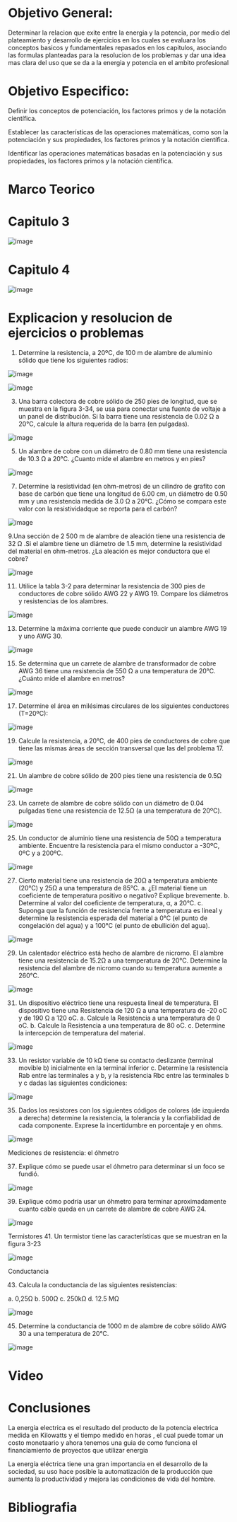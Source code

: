 
# Objetivo General:

Determinar la relacion que exite entre la energia y la potencia, por medio del plateamiento y desarrollo de ejercicios en los cuales se evaluara los conceptos basicos y fundamentales repasados en los capitulos, asociando las formulas planteadas para la resolucion de los problemas y dar una idea mas clara del uso que se da a la energia y potencia en el ambito profesional


# Objetivo Especifico:

Definir los conceptos de potenciación, los factores primos y de la notación científica.

Establecer las características de las operaciones matemáticas, como son la potenciación y sus propiedades, los factores primos y la notación científica.

Identificar las operaciones matemáticas basadas en la potenciación y sus propiedades, los factores primos y la notación científica.

# Marco Teorico

# Capitulo 3
![image](https://user-images.githubusercontent.com/84412132/121613423-08301600-ca22-11eb-9a5c-7a9131ef8ef9.png)


# Capitulo 4 


![image](https://user-images.githubusercontent.com/84587118/121612900-fc901f80-ca20-11eb-8d30-8c45945ee92b.png)


#  Explicacion y resolucion de ejercicios o problemas

1. Determine la resistencia, a 20ºC, de 100 m de alambre de aluminio sólido que tiene los siguientes radios:

![image](https://user-images.githubusercontent.com/84412132/121613963-47129b80-ca23-11eb-818b-da3964a3ac9f.png)

![image](https://user-images.githubusercontent.com/84412132/121616448-8e4f5b00-ca28-11eb-8811-66bdb70e0986.png)


3. Una barra colectora de cobre sólido de 250 pies de longitud, que se muestra en la figura 3-34, se usa para conectar una fuente de voltaje a un panel de distribución.
Si la barra tiene una resistencia de 0.02 Ω a 20°C, calcule la altura requerida de la barra (en pulgadas).

![image](https://user-images.githubusercontent.com/84412132/121614426-42021c00-ca24-11eb-970c-bcae578947a9.png)

5. Un alambre de cobre con un diámetro de 0.80 mm tiene una resistencia de 10.3 Ω a 20°C. ¿Cuanto mide el alambre en metros y en pies?

![image](https://user-images.githubusercontent.com/84412132/121614490-6827bc00-ca24-11eb-94ae-35eacfb06ce1.png)


7. Determine la resistividad (en ohm-metros) de un cilindro de grafito con base de carbón que tiene una longitud de 6.00 cm, un diámetro de 0.50 mm y una
resistencia medida de 3.0 Ω a 20°C. ¿Cómo se compara este valor con la resistividadque se reporta para el carbón?

![image](https://user-images.githubusercontent.com/84412132/121614540-82fa3080-ca24-11eb-9146-61ee2861020a.png)

9.Una sección de 2 500 m de alambre de aleación tiene una resistencia de 32 Ω .Si el alambre tiene un diámetro de 1.5 mm, determine la resistividad del material
en ohm-metros. ¿La aleación es mejor conductora que el cobre?

![image](https://user-images.githubusercontent.com/84412132/121614769-06b41d00-ca25-11eb-8b4b-71daf5a0024a.png)


11. Utilice la tabla 3-2 para determinar la resistencia de 300 pies de conductores de cobre sólido AWG 22 y AWG 19. Compare los diámetros y resistencias de los alambres.

![image](https://user-images.githubusercontent.com/84412132/121614875-48dd5e80-ca25-11eb-9fc0-3707d9fd3fdd.png)

13. Determine la máxima corriente que puede conducir un alambre AWG 19 y uno AWG 30.

![image](https://user-images.githubusercontent.com/84412132/121614938-690d1d80-ca25-11eb-88a4-0f780739937a.png)

15. Se determina que un carrete de alambre de transformador de cobre AWG 36 tiene una resistencia de 550 Ω a una temperatura de 20°C. ¿Cuánto mide el alambre en metros?

![image](https://user-images.githubusercontent.com/84412132/121614992-804c0b00-ca25-11eb-8111-56e90ba962c7.png)


17. Determine el área en milésimas circulares de los siguientes conductores (T=20ºC):

![image](https://user-images.githubusercontent.com/84412132/121615289-20a22f80-ca26-11eb-8161-8e69e57e986a.png)

19. Calcule la resistencia, a 20°C, de 400 pies de conductores de cobre que tiene las mismas áreas de sección transversal que las del problema 17.

![image](https://user-images.githubusercontent.com/84412132/121615350-47606600-ca26-11eb-981c-7f4352b588b1.png)

21. Un alambre de cobre sólido de 200 pies tiene una resistencia de 0.5Ω

![image](https://user-images.githubusercontent.com/84412132/121615407-6ced6f80-ca26-11eb-8867-4945d419b774.png)

23. Un carrete de alambre de cobre sólido con un diámetro de 0.04 pulgadas tiene una resistencia de 12.5Ω (a una temperatura de 20ºC).

![image](https://user-images.githubusercontent.com/84412132/121615467-93aba600-ca26-11eb-9913-4e03dc6e797c.png)


25. Un conductor de aluminio tiene una resistencia de 50Ω a temperatura ambiente. Encuentre la resistencia para el mismo conductor a -30ºC, 0ºC y a 200ºC.

![image](https://user-images.githubusercontent.com/84412132/121615506-af16b100-ca26-11eb-98fe-e799a3e7dab1.png)


27. Cierto material tiene una resistencia de 20Ω a temperatura ambiente (20°C) y 25Ω a una temperatura de 85°C. 
a. ¿El material tiene un coeficiente de temperatura positivo o negativo? Explique brevemente. 
b. Determine al valor del coeficiente de temperatura, α, a 20°C. 
c. Suponga que la función de resistencia frente a temperatura es lineal y determine la resistencia esperada del material a 0°C (el punto de congelación del agua) y a 100°C (el punto de ebullición del agua).


![image](https://user-images.githubusercontent.com/84412132/121615558-ca81bc00-ca26-11eb-96b0-1aa904d98c9b.png)


29. Un calentador eléctrico está hecho de alambre de nicromo. El alambre tiene una resistencia de 15.2Ω a una temperatura de 20°C. Determine la resistencia del alambre de nicromo cuando su temperatura aumente a 260°C.

![image](https://user-images.githubusercontent.com/84412132/121615594-e1281300-ca26-11eb-9fe8-b755b8333566.png)


31. Un dispositivo eléctrico tiene una respuesta lineal de temperatura. El dispositivo tiene una Resistencia de 120 Ω a una temperatura de -20 oC y de 190 Ω a 120 oC.
a. Calcule la Resistencia a una temperatura de 0 oC.
b. Calcule la Resistencia a una temperatura de 80 oC.
c. Determine la intercepción de temperatura del material. 

![image](https://user-images.githubusercontent.com/84412132/121615775-44b24080-ca27-11eb-9db2-c24c4a16b5fa.png)


33. Un resistor variable de 10 kΩ tiene su contacto deslizante (terminal movible b) inicialmente en la terminal inferior c. Determine la resistencia Rab entre las terminales a y b, y la resistencia Rbc entre las terminales b y c dadas las siguientes condiciones: 

![image](https://user-images.githubusercontent.com/84412132/121615829-63183c00-ca27-11eb-9ef3-339f028d1993.png)


35. Dados los resistores con los siguientes códigos de colores (de izquierda a derecha) determine la resistencia, la tolerancia y la confiabilidad de cada componente. Exprese la incertidumbre en porcentaje y en ohms. 

![image](https://user-images.githubusercontent.com/84412132/121615891-8216ce00-ca27-11eb-852b-c1a57fc41bba.png)


Mediciones de resistencia: el óhmetro

37. Explique cómo se puede usar el óhmetro para determinar si un foco se fundió. 

![image](https://user-images.githubusercontent.com/84412132/121615951-9a86e880-ca27-11eb-982e-a7f7f03b37e9.png)

39. Explique cómo podría usar un óhmetro para terminar aproximadamente cuanto cable queda en un carrete de alambre de cobre AWG 24.

![image](https://user-images.githubusercontent.com/84412132/121616019-b4283000-ca27-11eb-84c8-6e7c9673681c.png)

Termistores 
41. Un termistor tiene las características que se muestran en la figura 3-23

![image](https://user-images.githubusercontent.com/84412132/121616072-cd30e100-ca27-11eb-814a-865660bbac8f.png)

Conductancia 

43. Calcula la conductancia de las siguientes resistencias:
 
a. 0,25Ω
b. 500Ω
c. 250kΩ
d. 12.5 MΩ


![image](https://user-images.githubusercontent.com/84412132/121616137-eafe4600-ca27-11eb-84f9-4e3156039c33.png)


45. Determine la conductancia de 1000 m de alambre de cobre sólido AWG 30 a una temperatura de 20℃.

![image](https://user-images.githubusercontent.com/84412132/121616172-00737000-ca28-11eb-9ba9-b22bc5adcbbf.png)




# Video

# Conclusiones

La energia electrica es el resultado del producto de la potencia electrica medida en Kilowatts y el tiempo medido en horas , el cual puede tomar un costo monetaario y ahora tenemos una guia de como funciona el financiamiento  de proyectos que utilizar energia 

La energía eléctrica tiene una gran importancia en el desarrollo de la sociedad, su uso hace posible la automatización de la producción que aumenta la productividad y mejora las condiciones de vida del hombre.



# Bibliografia 
